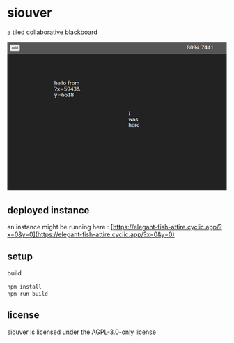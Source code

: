# siouver

a tiled collaborative blackboard

![a screenshot](/screenshot.png?raw=true "screenshot")

## deployed instance

an instance might be running here : [https://elegant-fish-attire.cyclic.app/?x=0&y=0](https://elegant-fish-attire.cyclic.app/?x=0&y=0)

## setup

build

    npm install
    npm run build

## license

siouver is licensed under the AGPL-3.0-only license